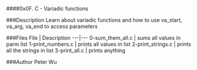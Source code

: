 ####0x0F. C - Variadic functions

###Description
Learn about variadic functions and how to use va\_start, va\_arg, va\_end to access parameters

###Files
File | Description
---|---
0-sum\_them\_all.c | sums all values in parm list
1-print\_numbers.c | prints all values in list
2-print\_strings.c | prints all the strings in list
3-print\_all.c | prints anything

###Author
Peter Wu
